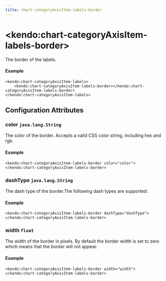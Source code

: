 ```yaml
---
title: chart-categoryAxisItem-labels-border
---
```


# \<kendo:chart-categoryAxisItem-labels-border\>

The border of the labels.

#### Example
    <kendo:chart-categoryAxisItem-labels>
        <kendo:chart-categoryAxisItem-labels-border></kendo:chart-categoryAxisItem-labels-border>
    </kendo:chart-categoryAxisItem-labels>

## Configuration Attributes

### color `java.lang.String`

The color of the border. Accepts a valid CSS color string, including hex and rgb.

#### Example
    <kendo:chart-categoryAxisItem-labels-border color="color">
    </kendo:chart-categoryAxisItem-labels-border>

### dashType `java.lang.String`

The dash type of the border.The following dash types are supported:

#### Example
    <kendo:chart-categoryAxisItem-labels-border dashType="dashType">
    </kendo:chart-categoryAxisItem-labels-border>

### width `float`

The width of the border in pixels. By default the border width is set to zero which means that the border will not appear.

#### Example
    <kendo:chart-categoryAxisItem-labels-border width="width">
    </kendo:chart-categoryAxisItem-labels-border>

